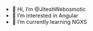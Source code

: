 - 👋 Hi, I’m @JiteshWebosmotic
- 👀 I’m interested in Angular
- 🌱 I’m currently learning NGXS

<!---
JiteshWebosmotic/JiteshWebosmotic is a ✨ special ✨ repository because its `README.md` (this file) appears on your GitHub profile.
You can click the Preview link to take a look at your changes.
--->
